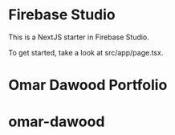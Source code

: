 # Firebase Studio

This is a NextJS starter in Firebase Studio.

To get started, take a look at src/app/page.tsx.
# Omar Dawood Portfolio
# omar-dawood
